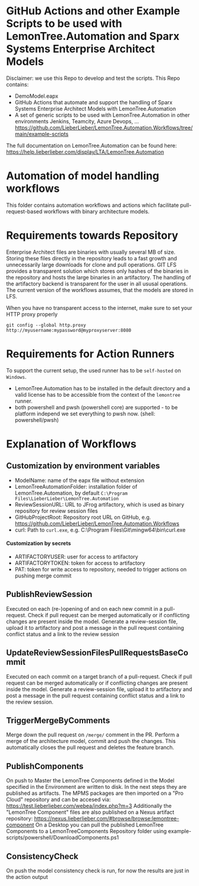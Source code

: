 GitHub Actions and other Example Scripts to be used with LemonTree.Automation and Sparx Systems Enterprise Architect Models
==================================
Disclaimer: we use this Repo to develop and test the scripts.
This Repo contains:
* DemoModel.eapx
* GitHub Actions that automate and support the handling of Sparx Systems Enterprise Architect Models with LemonTree.Automation
* A set of generic scripts to be used with LemonTree.Automation in other environments Jenkins, Teamcity, Azure Devops, ... https://github.com/LieberLieber/LemonTree.Automation.Workflows/tree/main/example-scripts

The full documentation on LemonTree.Automation can be found here: https://help.lieberlieber.com/display/LTA/LemonTree.Automation

Automation of model handling workflows
==================================
This folder contains automation workflows and actions which facilitate pull-request-based workflows with binary architecture models.

# Requirements towards Repository
Enterprise Architect files are binaries with usually several MB of size.
Storing these files directly in the repository leads to a fast growth and unnecessarily large downloads for clone and pull operations.
GIT LFS provides a transparent solution which stores only hashes of the binaries in the repository and hosts the large binaries in an artifactory.
The handling of the artifactory backend is transparent for the user in all ususal operations.
The current version of the workflows assumes, that the models are stored in LFS.

When you have no transparent access to the internet, make sure to set your HTTP proxy properly

`git config --global http.proxy http://myusername:mypassword@myproxyserver:8080`

# Requirements for Action Runners
To support the current setup, the used runner has to be `self-hosted` on `Windows`.
* LemonTree.Automation has to be installed in the default directory and a valid license has to be accessible from the context of the `lemontree` runner.
* both powershell and pwsh (powershell core) are supported - to be platform independ we set everything to pwsh now.  (shell: powershell/pwsh)

# Explanation of Workflows
## Customization by environment variables
* ModelName: name of the eapx file without extension
* LemonTreeAutomationFolder: installation folder of LemonTree.Automation, by default `C:\Program Files\LieberLieber\LemonTree.Automation`
* ReviewSessionURL: URL to JFrog artifactory, which is used as binary repository for review session files
* GitHubProjectRoot: Repository root URL on GitHub, e.g. https://github.com/LieberLieber/LemonTree.Automation.Workflows
* curl: Path to `curl.exe`, e.g. C:\Program Files\Git\mingw64\bin\curl.exe

#### Customization by secrets
* ARTIFACTORYUSER: user for access to artifactory
* ARTIFACTORYTOKEN: token for access to artifactory
* PAT: token for write access to repository, needed to trigger actions on pushing merge commit

## PublishReviewSession
Executed on each (re-)opening of and on each new commit in a pull-request.
Check if pull request can be merged automatically or if conflicting changes are present inside the model.
Generate a review-session file, upload it to artifactory and post a message in the pull request containing conflict status and a link to the review session

## UpdateReviewSessionFilesPullRequestsBaseCommit
Executed on each commit on a target branch of a pull-request.
Check if pull request can be merged automatically or if conflicting changes are present inside the model.
Generate a review-session file, upload it to artifactory and post a message in the pull request containing conflict status and a link to the review session.

## TriggerMergeByComments
Merge down the pull request on `/merge/` comment in the PR. Perform a merge of the architecture model, commit and push the changes.
This automatically closes the pull request and deletes the feature branch.

## PublishComponents
On push to Master the LemonTree Components defined in the Model specified in the Environment are written to disk. In the next steps they are published as artifacts.
The MPMS packages are then imported on a "Pro Cloud" repository and can be accesed via: https://test.lieberlieber.com/webea/index.php?m=3
Additionally the "LemonTree Component" files are also published on a Nexus artifact repository: https://nexus.lieberlieber.com/#browse/browse:lemontree-component
On a Desktop you can pull the published LemonTree Components to a LemonTreeComponents Repository folder using example-scripts/powershell/DownloadComponents.ps1

## ConsistencyCheck
On push the model consistency check is run, for now the results are just in the action output
